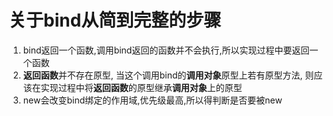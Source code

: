 # 关于bind从简到完整的步骤
1. bind返回一个函数,调用bind返回的函数并不会执行,所以实现过程中要返回一个函数
2. **返回函数**并不存在原型, 当这个调用bind的**调用对象**原型上若有原型方法, 则应该在实现过程中将**返回函数**的原型继承**调用对象**上的原型
3. new会改变bind绑定的作用域,优先级最高,所以得判断是否要被new
